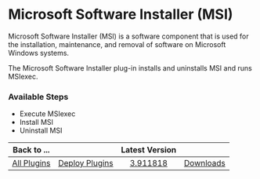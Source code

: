 
# Microsoft Software Installer (MSI)

Microsoft Software Installer (MSI) is a software component that is used for the installation, maintenance, and removal of software on Microsoft Windows systems.

The Microsoft Software Installer plug-in installs and uninstalls MSI and runs MSIexec.


### Available Steps

* Execute MSIexec
* Install MSI
* Uninstall MSI



|Back to ...||Latest Version||
| :---: | :---: | :---: | :---: |
|[All Plugins](../../index.md)|[Deploy Plugins](../README.md)|[3.911818](https://raw.githubusercontent.com/UrbanCode/IBM-UCD-PLUGINS/main/files/MSI/MSI-3.911818.zip)|[Downloads](downloads.md)|
